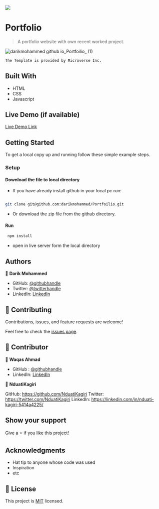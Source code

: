 ![](https://img.shields.io/badge/Microverse-blueviolet)

# Portfolio

> A portfolio website with own recent worked project.

![darikmohammed github io_Portfoilio_ (1)](https://user-images.githubusercontent.com/56404835/166323617-8cadd3d1-e39e-4938-85df-b13770eb2012.png)

```sh
The Template is provided by Microverse Inc. 
```

## Built With

- HTML
- CSS
- Javascript

## Live Demo (if available)

[Live Demo Link](https://darikmohammed.github.io/Portfoilio/)

## Getting Started

To get a local copy up and running follow these simple example steps.

### Setup
#### Download the file to local directory
- If you have already install github in your local pc run:

```sh

git clone git@github.com:darikmohammed/Portfoilio.git

```
- Or download the zip file from the github directory. 

#### Run

```sh
 npm install
```

- open in live server form the local directory

## Authors

👤 **Darik Mohammed**

- GitHub: [@githubhandle](https://github.com/darikmohammed)
- Twitter: [@twitterhandle](https://twitter.com/r_darik)
- LinkedIn: [LinkedIn](www.linkedin.com/in/darik-mohammed-57352120b)

## 🤝 Contributing

Contributions, issues, and feature requests are welcome!

Feel free to check the [issues page](../../issues/).

## 🤝 Contributor

👤 **Waqas Ahmad**

- GitHub : [@githubhandle](https://github.com/waqaskanju)
- LinkedIn: [LinkedIn](https://www.linkedin.com/in/waqaskanju/)

👤 **NduatiKagiri**

GitHub: https://github.com/NduatiKagiri
Twitter: https://twitter.com/NduatiKagiri
LinkedIn: https://linkedin.com/in/nduati-kagiri-5414a4225/

## Show your support

Give a ⭐️ if you like this project!

## Acknowledgments

- Hat tip to anyone whose code was used
- Inspiration
- etc

## 📝 License

This project is [MIT](./MIT.md) licensed.
